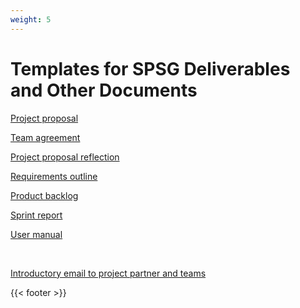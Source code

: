 ```yaml
---
weight: 5
---
```


# Templates for SPSG Deliverables and Other Documents

[Project proposal](</files/templates/SPSG project proposal template.docx>)

[Team agreement](</files/templates/SPSG team agreement template.docx>)

[Project proposal reflection](</files/templates/SPSG project proposal reflection template.docx>)

[Requirements outline](</files/templates/SPSG requirements outline template.docx>)

[Product backlog](</files/templates/SPSG product backlog template.docx>)

[Sprint report](</files/templates/SPSG sprint report template.docx>)

[User manual](</files/templates/SPSG user manual template.docx>)


&nbsp;


[Introductory email to project partner and teams](</files/templates/SPSG introductory email template.docx>)


{{< footer >}}

